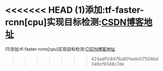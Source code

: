 <<<<<<< HEAD
(1)添加:tf-faster-rcnn[cpu]实现目标检测:[CSDN博客地址](https://blog.csdn.net/King_key/article/details/84781608)
=======
(1)添加:tf-faster-rcnn[cpu]实现目标检测:[CSDN博客地址](https://blog.csdn.net/King_key/article/details/84781608)
>>>>>>> 424adf1c8476a801eebd17504bd349cf9348c7de
